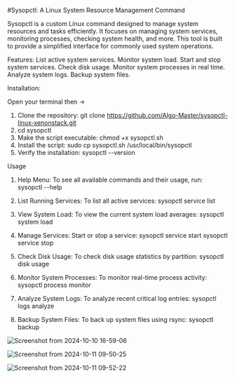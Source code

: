 #Sysopctl: A Linux System Resource Management Command

Sysopctl is a custom Linux command designed to manage system resources and tasks efficiently. It focuses on managing system services, monitoring processes, checking system health, and more. This tool is built to provide a simplified interface for commonly used system operations.

Features:
List active system services.
Monitor system load.
Start and stop system services.
Check disk usage.
Monitor system processes in real time.
Analyze system logs.
Backup system files.

Installation:

Open your terminal then ->
1. Clone the repository: git clone https://github.com/Algo-Master/sysopctl-linux-xenonstack.git
2. cd sysopctl
3. Make the script executable: chmod +x sysopctl.sh
4. Install the script: sudo cp sysopctl.sh /usr/local/bin/sysopctl
5. Verify the installation: sysopctl --version

Usage
1. Help Menu:
To see all available commands and their usage, run:
sysopctl --help

2. List Running Services:
To list all active services:
sysopctl service list

3. View System Load:
To view the current system load averages:
sysopctl system load

4. Manage Services:
Start or stop a service:
sysopctl service start <service-name>
sysopctl service stop <service-name>

5. Check Disk Usage:
To check disk usage statistics by partition:
sysopctl disk usage

6. Monitor System Processes:
To monitor real-time process activity:
sysopctl process monitor

7. Analyze System Logs:
To analyze recent critical log entries:
sysopctl logs analyze

8. Backup System Files:
To back up system files using rsync:
sysopctl backup <path-to-directory>

![Screenshot from 2024-10-10 16-59-06](https://github.com/user-attachments/assets/e3c2c5aa-317e-4d11-87eb-51d044dc5b02)

![Screenshot from 2024-10-11 09-50-25](https://github.com/user-attachments/assets/abccc7f2-4f87-42c3-980d-53dc63bcdae1)

![Screenshot from 2024-10-11 09-52-22](https://github.com/user-attachments/assets/8e08b433-8c61-4fd6-92ec-789a070552b5)
